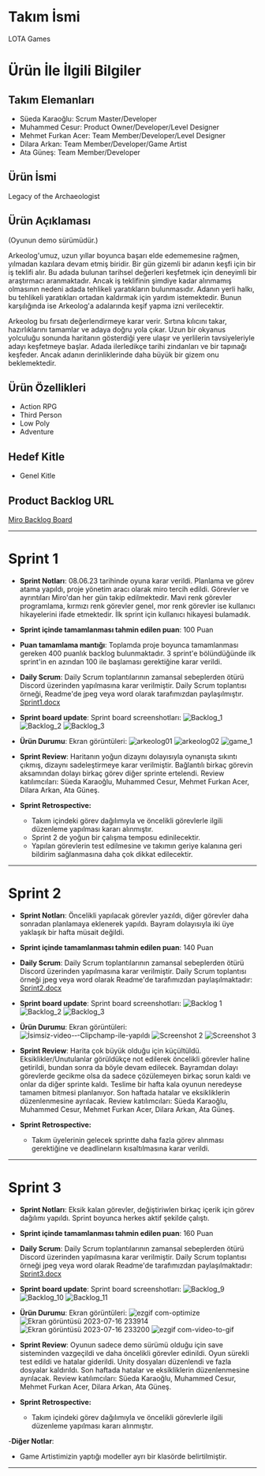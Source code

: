 # **Takım İsmi**

LOTA Games

# Ürün İle İlgili Bilgiler

## Takım Elemanları

- Süeda Karaoğlu: Scrum Master/Developer
- Muhammed Cesur: Product Owner/Developer/Level Designer
- Mehmet Furkan Acer: Team Member/Developer/Level Designer
- Dilara Arkan: Team Member/Developer/Game Artist
- Ata Güneş: Team Member/Developer

## Ürün İsmi

Legacy of the Archaeologist

## Ürün Açıklaması

(Oyunun demo sürümüdür.)

Arkeolog'umuz, uzun yıllar boyunca başarı elde edememesine rağmen, yılmadan kazılara devam etmiş biridir. Bir gün gizemli bir adanın keşfi için bir iş teklifi alır. Bu adada bulunan tarihsel değerleri keşfetmek için deneyimli bir araştırmacı aranmaktadır. Ancak iş teklifinin şimdiye kadar alınmamış olmasının nedeni adada tehlikeli yaratıkların bulunmasıdır. Adanın yerli halkı, bu tehlikeli yaratıkları ortadan kaldırmak için yardım istemektedir. Bunun karşılığında ise Arkeolog'a adalarında keşif yapma izni verilecektir.

Arkeolog bu fırsatı değerlendirmeye karar verir. Sırtına kılıcını takar, hazırlıklarını tamamlar ve adaya doğru yola çıkar. Uzun bir okyanus yolculuğu sonunda haritanın gösterdiği yere ulaşır ve yerlilerin tavsiyeleriyle adayı keşfetmeye başlar. Adada ilerledikçe tarihi zindanları ve bir tapınağı keşfeder.
Ancak adanın derinliklerinde daha büyük bir gizem onu beklemektedir.

## Ürün Özellikleri

- Action RPG
- Third Person 
- Low Poly
- Adventure

## Hedef Kitle

- Genel Kitle

## Product Backlog URL

[Miro Backlog Board](https://miro.com/app/board/uXjVMAp3aRY=/?share_link_id=275782820663)

---

# Sprint 1

- **Sprint Notları**: 08.06.23 tarihinde oyuna karar verildi. Planlama ve görev atama yapıldı, proje yönetim aracı olarak miro tercih edildi. Görevler ve ayrıntıları Miro'dan her gün takip edilmektedir. Mavi renk görevler programlama, kırmızı renk görevler genel, mor renk görevler ise kullanıcı hikayelerini ifade etmektedir. İlk sprint için kullanıcı hikayesi bulamadık.

- **Sprint içinde tamamlanması tahmin edilen puan**: 100 Puan

- **Puan tamamlama mantığı**: Toplamda proje boyunca tamamlanması gereken 400 puanlık backlog bulunmaktadır. 3 sprint'e bölündüğünde ilk sprint'in en azından 100 ile başlaması gerektiğine karar verildi.

- **Daily Scrum**: Daily Scrum toplantılarının zamansal sebeplerden ötürü Discord üzerinden yapılmasına karar verilmiştir. Daily Scrum toplantısı örneği, Readme'de jpeg veya word olarak tarafımızdan paylaşılmıştır. [Sprint1.docx](https://github.com/Muhammed-cesur/Legacy_of_the_Archaeologist/files/11782019/Sprint1.docx)

- **Sprint board update**: Sprint board screenshotları: 
![Backlog_1](https://github.com/Muhammed-cesur/Legacy_of_the_Archaeologist/assets/129886119/a645433d-00a3-4393-a249-414db8998d1a) 
![Backlog_2](https://github.com/Muhammed-cesur/Legacy_of_the_Archaeologist/assets/129886119/a5a146e4-945b-4532-871c-bb7af16744a9) 
![Backlog_3](https://github.com/Muhammed-cesur/Legacy_of_the_Archaeologist/assets/129886119/71617bde-e84c-461f-8de0-6bbd0f5c64eb)

- **Ürün Durumu**: Ekran görüntüleri:
  ![arkeolog01](https://github.com/Muhammed-cesur/Legacy_of_the_Archaeologist/assets/129886119/fcfd3224-651f-430e-9da9-ad62868260b4)
  ![arkeolog02](https://github.com/Muhammed-cesur/Legacy_of_the_Archaeologist/assets/129886119/3fdbd917-92f3-4a93-a114-90e51b49fe53)
  ![game_1](https://github.com/Muhammed-cesur/Legacy_of_the_Archaeologist/assets/129886119/3e96a5b4-6b43-4d92-a110-9f9ad763195c)


- **Sprint Review**: 
Haritanın yoğun dizaynı dolayısıyla oynanışta sıkıntı çıkmış, dizaynı sadeleştirmeye karar verilmiştir. Bağlantılı birkaç görevin aksamından dolayı birkaç görev diğer sprinte ertelendi. Review katılımcıları: Süeda Karaoğlu, Muhammed Cesur, Mehmet Furkan Acer, Dilara Arkan, Ata Güneş.

- **Sprint Retrospective:**
  - Takım içindeki görev dağılımıyla ve öncelikli görevlerle ilgili düzenleme yapılması kararı alınmıştır.
  - Sprint 2 de yoğun bir çalışma temposu edinilecektir.
  - Yapılan görevlerin test edilmesine ve takımın geriye kalanına geri bildirim sağlanmasına daha çok dikkat edilecektir.

---

# Sprint 2

- **Sprint Notları**: Öncelikli yapılacak görevler yazıldı, diğer görevler daha sonradan planlamaya eklenerek yapıldı. Bayram dolayısıyla iki üye yaklaşık bir hafta müsait değildi.

- **Sprint içinde tamamlanması tahmin edilen puan**: 140 Puan

- **Daily Scrum**: Daily Scrum toplantılarının zamansal sebeplerden ötürü Discord üzerinden yapılmasına karar verilmiştir. Daily Scrum toplantısı örneği jpeg veya word olarak Readme'de tarafımızdan paylaşılmaktadır: [Sprint2.docx](https://github.com/Muhammed-cesur/Legacy_of_the_Archaeologist/files/11933057/Sprint2.docx)

- **Sprint board update**: Sprint board screenshotları: 
![Backlog 1](https://github.com/Muhammed-cesur/Legacy_of_the_Archaeologist/assets/129886119/8252b806-2386-437f-802b-f6581f336860)
![Backlog_2](https://github.com/Muhammed-cesur/Legacy_of_the_Archaeologist/assets/129886119/5d03bc30-de0e-4542-a8da-cbaa98ee276d)
![Backlog_3](https://github.com/Muhammed-cesur/Legacy_of_the_Archaeologist/assets/129886119/857febf5-9a17-4e59-aeaa-fc7046b009a2)

- **Ürün Durumu**: Ekran görüntüleri:
  ![İsimsiz-video-‐-Clipchamp-ile-yapıldı](https://github.com/Muhammed-cesur/Legacy_of_the_Archaeologist/assets/129886119/294ab795-3b68-45a5-9acb-f21acbf9eba3)
  ![Screenshot 2](https://github.com/Muhammed-cesur/Legacy_of_the_Archaeologist/assets/129886119/8574e570-5348-4c62-9f01-2a83d754b309)
  ![Screenshot 3](https://github.com/Muhammed-cesur/Legacy_of_the_Archaeologist/assets/129886119/d9535842-0700-4096-a556-a9038d8581ec)
  
- **Sprint Review**: 
Harita çok büyük olduğu için küçültüldü. Eksiklikler/Unutulanlar görüldükçe not edilerek öncelikli görevler haline getirildi, bundan sonra da böyle devam edilecek. Bayramdan dolayı görevlerde gecikme olsa da sadece çözülemeyen birkaç sorun kaldı ve onlar da diğer sprinte kaldı. Teslime bir hafta kala oyunun neredeyse tamamen bitmesi planlanıyor. Son haftada hatalar ve eksikliklerin düzenlenmesine ayrılacak. Review katılımcıları: Süeda Karaoğlu, Muhammed Cesur, Mehmet Furkan Acer, Dilara Arkan, Ata Güneş.

- **Sprint Retrospective:**

  - Takım üyelerinin gelecek sprintte daha fazla görev alınması gerektiğine ve deadlineların kısaltılmasına karar verildi.

---

# Sprint 3

- **Sprint Notları**: Eksik kalan görevler, değiştiriwlen birkaç içerik için görev dağılımı yapıldı. Sprint boyunca herkes aktif şekilde çalıştı.

- **Sprint içinde tamamlanması tahmin edilen puan**: 160 Puan

- **Daily Scrum**: Daily Scrum toplantılarının zamansal sebeplerden ötürü Discord üzerinden yapılmasına karar verilmiştir. Daily Scrum toplantısı örneği jpeg veya word olarak Readme'de tarafımızdan paylaşılmaktadır: [Sprint3.docx](https://github.com/Muhammed-cesur/Legacy_of_the_Archaeologist/files/12059060/Sprint3.docx)

- **Sprint board update**: Sprint board screenshotları: 
![Backlog_9](https://github.com/Muhammed-cesur/Legacy_of_the_Archaeologist/assets/129886119/d9bfac33-d12e-4eac-8198-cb1320ece2cb) 
![Backlog_10](https://github.com/Muhammed-cesur/Legacy_of_the_Archaeologist/assets/129886119/142eca7d-a0b3-483f-a533-934dd2d0a4d8) 
![Backlog_11](https://github.com/Muhammed-cesur/Legacy_of_the_Archaeologist/assets/129886119/d6189f63-2c38-41f2-bdda-53a967ec754c)

- **Ürün Durumu**: Ekran görüntüleri:
![ezgif com-optimize](https://github.com/Muhammed-cesur/Legacy_of_the_Archaeologist/assets/129886119/673b62e3-dca2-440c-ac2a-379d03e9e023)
![Ekran görüntüsü 2023-07-16 233914](https://github.com/Muhammed-cesur/Legacy_of_the_Archaeologist/assets/129886119/97ac4074-0081-4a45-b352-3051b3ed35c1)
![Ekran görüntüsü 2023-07-16 233200](https://github.com/Muhammed-cesur/Legacy_of_the_Archaeologist/assets/129886119/1c9f9129-7dfe-4a4a-8a3e-8f6adaf6b740)
![ezgif com-video-to-gif](https://github.com/Muhammed-cesur/Legacy_of_the_Archaeologist/assets/129886119/d60cba8e-2ed2-4ec0-bcb1-75fc1d6bd5fc)

- **Sprint Review**: 
Oyunun sadece demo sürümü olduğu için save sisteminden vazgeçildi ve daha öncelikli görevler edinildi. Oyun sürekli test edildi ve hatalar giderildi. Unity dosyaları düzenlendi ve fazla dosyalar kaldırıldı. Son haftada hatalar ve eksikliklerin düzenlenmesine ayrılacak. Review katılımcıları: Süeda Karaoğlu, Muhammed Cesur, Mehmet Furkan Acer, Dilara Arkan, Ata Güneş.


- **Sprint Retrospective:**
  - Takım içindeki görev dağılımıyla ve öncelikli görevlerle ilgili düzenleme yapılması kararı alınmıştır. 

-**Diğer Notlar**:
- Game Artistimizin yaptığı modeller ayrı bir klasörde belirtilmiştir.

---
